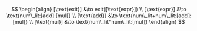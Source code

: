 $$
\begin{align}
[\text{exit}] &\to exit([\text{expr}])
\\
[\text{expr}] &\to \text{num\_lit:[add]:[mul]}
\\
[\text{add}] &\to \text{num\_lit+num\_lit:[add]:[mul]}
\\
[\text{mul}] &\to \text{num\_lit*num\_lit:[mul]}
\end{align}
$$